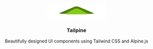 <p align="center">
  <a href="https://github.com/fredoist/tailpineui">
    <img src=".github/media/icon.svg" alt="Tailpine" width="186" height="48">
  </a>
</p>
<h3 align="center">Tailpine</h3>
<p align="center">
  Beautifully designed UI components using Tailwind CSS and Alpine.js
</p>
